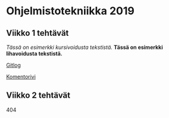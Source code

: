 # Ohjelmistotekniikka 2019 

## Viikko 1 tehtävät
*Tässä on esimerkki kursivoidusta tekstistä.*
**Tässä on esimerkki lihavoidusta tekstistä.**

[Gitlog](https://github.com/Melimet/ot-harjoitustyo/blob/master/laskarit/viikko1/gitlog.txt)

[Komentorivi](https://github.com/Melimet/ot-harjoitustyo/blob/master/laskarit/viikko1/komentorivi.txt)

## Viikko 2 tehtävät
404

